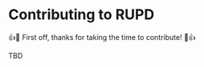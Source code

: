 # Contributing to RUPD

:+1::tada: First off, thanks for taking the time to contribute! :tada::+1:

TBD
